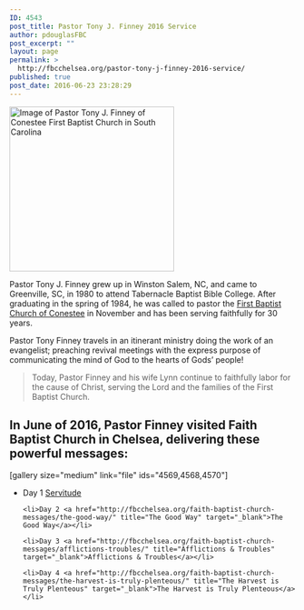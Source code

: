 ```yaml
---
ID: 4543
post_title: Pastor Tony J. Finney 2016 Service
author: pdouglasFBC
post_excerpt: ""
layout: page
permalink: >
  http://fbcchelsea.org/pastor-tony-j-finney-2016-service/
published: true
post_date: 2016-06-23 23:28:29
---
```

<a href="http://www.conesteefirstbaptist.com/pastor.html"><img src="http://fbcchelsea.org/wp-content/uploads/2016/06/pastor-tony-j-finney-conestee.jpg" alt="Image of Pastor Tony J. Finney of Conestee First Baptist Church in South Carolina" width="290" height="290" class="alignleft size-full wp-image-4544" /></a><p class="margin-top-small">Pastor Tony J. Finney grew up in Winston Salem, NC, and came to Greenville, SC, in 1980 to attend Tabernacle Baptist Bible College. After graduating in the spring of 1984, he was called to pastor the <a href="http://www.conesteefirstbaptist.com/pastor.html">First Baptist Church of Conestee</a> in November and has been serving faithfully for 30 years.</p>

<p>Pastor Tony Finney  travels in an itinerant ministry doing the work of an evangelist; preaching revival meetings with the express purpose of communicating the mind of God to the hearts of Gods’ people!</p>



<blockquote><p>Today, Pastor Finney and his wife Lynn continue to faithfully labor for the cause of Christ, serving the Lord and the families of the First Baptist Church.</p></blockquote>



<h2>In June of 2016, Pastor Finney visited Faith Baptist Church in Chelsea, delivering these powerful messages:</h2>

[gallery size="medium" link="file" ids="4569,4568,4570"]

<section>
<ul class="sermons">
	<li>Day 1 <a href="http://fbcchelsea.org/faith-baptist-church-messages/servitude/" title="Servitude" target="_blank">Servitude</a></li>

	<li>Day 2 <a href="http://fbcchelsea.org/faith-baptist-church-messages/the-good-way/" title="The Good Way" target="_blank">The Good Way</a></li>

	<li>Day 3 <a href="http://fbcchelsea.org/faith-baptist-church-messages/afflictions-troubles/" title="Afflictions & Troubles" target="_blank">Afflictions & Troubles</a></li>

	<li>Day 4 <a href="http://fbcchelsea.org/faith-baptist-church-messages/the-harvest-is-truly-plenteous/" title="The Harvest is Truly Plenteous" target="_blank">The Harvest is Truly Plenteous</a></li>
</ul>
</section>